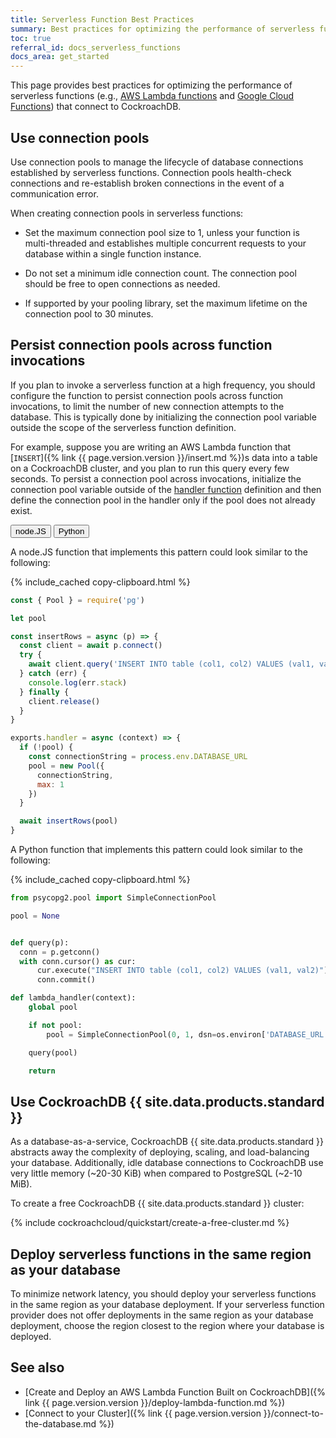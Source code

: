 ```yaml
---
title: Serverless Function Best Practices
summary: Best practices for optimizing the performance of serverless functions (e.g., AWS Lambda functions or Google Cloud Functions) that connect to CockroachDB.
toc: true
referral_id: docs_serverless_functions
docs_area: get_started
---
```


This page provides best practices for optimizing the performance of serverless functions (e.g., [AWS Lambda functions](https://aws.amazon.com/lambda) and [Google Cloud Functions](https://cloud.google.com/functions)) that connect to CockroachDB.

## Use connection pools

Use connection pools to manage the lifecycle of database connections established by serverless functions. Connection pools health-check connections and re-establish broken connections in the event of a communication error.

When creating connection pools in serverless functions:

- Set the maximum connection pool size to 1, unless your function is multi-threaded and establishes multiple concurrent requests to your database within a single function instance.

- Do not set a minimum idle connection count. The connection pool should be free to open connections as needed.

- If supported by your pooling library, set the maximum lifetime on the connection pool to 30 minutes.

## Persist connection pools across function invocations

If you plan to invoke a serverless function at a high frequency, you should configure the function to persist connection pools across function invocations, to limit the number of new connection attempts to the database. This is typically done by initializing the connection pool variable outside the scope of the serverless function definition.

For example, suppose you are writing an AWS Lambda function that [`INSERT`]({% link {{ page.version.version }}/insert.md %})s data into a table on a CockroachDB cluster, and you plan to run this query every few seconds. To persist a connection pool across invocations, initialize the connection pool variable outside of the [handler function](https://docs.aws.amazon.com/lambda/latest/dg/foundation-progmodel.html) definition and then define the connection pool in the handler only if the pool does not already exist.

<div class="filters clearfix">
  <button class="filter-button page-level" data-scope="node">node.JS</button>
  <button class="filter-button page-level" data-scope="python">Python</button>
</div>

<section class="filter-content" markdown="1" data-scope="node">

A node.JS function that implements this pattern could look similar to the following:

{% include_cached copy-clipboard.html %}
~~~ js
const { Pool } = require('pg')

let pool

const insertRows = async (p) => {
  const client = await p.connect()
  try {
    await client.query('INSERT INTO table (col1, col2) VALUES (val1, val2)')
  } catch (err) {
    console.log(err.stack)
  } finally {
    client.release()
  }
}

exports.handler = async (context) => {
  if (!pool) {
    const connectionString = process.env.DATABASE_URL
    pool = new Pool({
      connectionString,
      max: 1
    })
  }

  await insertRows(pool)
}
~~~

</section>

<section class="filter-content" markdown="1" data-scope="python">

A Python function that implements this pattern could look similar to the following:

{% include_cached copy-clipboard.html %}
~~~ python
from psycopg2.pool import SimpleConnectionPool

pool = None


def query(p):
  conn = p.getconn()
  with conn.cursor() as cur:
      cur.execute("INSERT INTO table (col1, col2) VALUES (val1, val2)")
      conn.commit()

def lambda_handler(context):
    global pool

    if not pool:
        pool = SimpleConnectionPool(0, 1, dsn=os.environ['DATABASE_URL'])

    query(pool)

    return
~~~

</section>

## Use CockroachDB {{ site.data.products.standard }}

As a database-as-a-service, CockroachDB {{ site.data.products.standard }} abstracts away the complexity of deploying, scaling, and load-balancing your database. Additionally, idle database connections to CockroachDB use very little memory (~20-30 KiB) when compared to PostgreSQL (~2-10 MiB).

To create a free CockroachDB {{ site.data.products.standard }} cluster:

{% include cockroachcloud/quickstart/create-a-free-cluster.md %}

## Deploy serverless functions in the same region as your database

To minimize network latency, you should deploy your serverless functions in the same region as your database deployment. If your serverless function provider does not offer deployments in the same region as your database deployment, choose the region closest to the region where your database is deployed.

## See also

- [Create and Deploy an AWS Lambda Function Built on CockroachDB]({% link {{ page.version.version }}/deploy-lambda-function.md %})
- [Connect to your Cluster]({% link {{ page.version.version }}/connect-to-the-database.md %})
